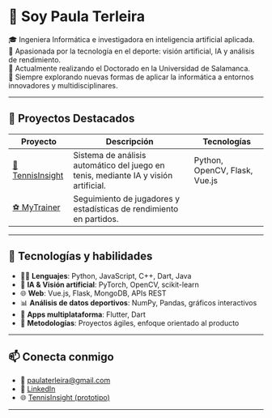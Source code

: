 # 👋 Soy Paula Terleira

🎓 Ingeniera Informática e investigadora en inteligencia artificial aplicada.  
🎾 Apasionada por la tecnología en el deporte: visión artificial, IA y análisis de rendimiento.  
📍 Actualmente realizando el Doctorado en la Universidad de Salamanca.  
🌱 Siempre explorando nuevas formas de aplicar la informática a entornos innovadores y multidisciplinares.

---

## 💼 Proyectos Destacados

| Proyecto | Descripción | Tecnologías |
|---------|-------------|--------------|
| [🎾 TennisInsight](https://gredos.usal.es/handle/10366/164978) | Sistema de análisis automático del juego en tenis, mediante IA y visión artificial. | Python, OpenCV, Flask, Vue.js |
| [⚽ MyTrainer](https://gredos.usal.es/handle/10366/151439) | Seguimiento de jugadores y estadísticas de rendimiento en partidos. |  | JavaScript, MongoDB, Vue.js, 

---

## 🧠 Tecnologías y habilidades

- 👩‍💻 **Lenguajes**: Python, JavaScript, C++, Dart, Java  
- 🧠 **IA & Visión artificial**: PyTorch, OpenCV, scikit-learn  
- 🌐 **Web**: Vue.js, Flask, MongoDB, APIs REST  
- 📊 **Análisis de datos deportivos**: NumPy, Pandas, gráficos interactivos  
- 📱 **Apps multiplataforma**: Flutter, Dart  
- 🎯 **Metodologías**: Proyectos ágiles, enfoque orientado al producto

---

## 📫 Conecta conmigo

- 📧 paulaterleira@gmail.com  
- 🔗 [LinkedIn](https://www.linkedin.com/in/paula-terleira-fernandez/)  
- 🌐 [TennisInsight (prototipo)](https://tcue.usal.es/prototipos-orientados-al-mercado/fichas-prototipos-orientados-al-mercado/278-ficha-40)

---
